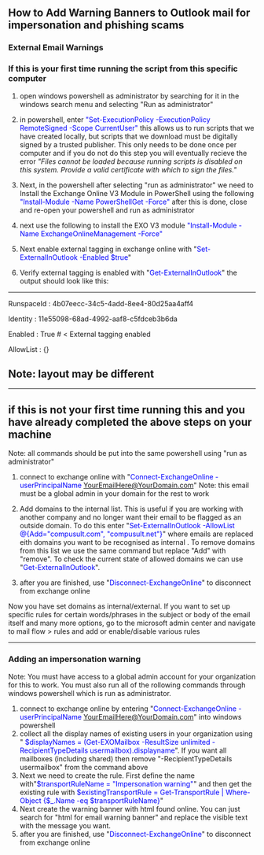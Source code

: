 ## How to Add Warning Banners to Outlook mail for impersonation and phishing scams

### External Email Warnings
### If this is your first time running the script from this specific computer
1. open windows powershell as administrator by searching for it in the windows search menu and selecting "Run as administrator"

2. in powershell, enter <span style="color:blue"> "Set-ExecutionPolicy -ExecutionPolicy RemoteSigned -Scope CurrentUser" </span>this allows us to run scripts that we have created locally, but scripts that we download must be digitally signed by a trusted publisher. This only needs to be done once per computer and if you do not do this step you will eventually recieve the error *"Files cannot be loaded because running scripts is disabled on this system. Provide a valid certificate with which to sign the files."*
3. Next, in the powershell after selecting "run as administrator" we need to Install the Exchange Online V3 Module in PowerShell using the following <span style="color:blue">"Install-Module -Name PowerShellGet -Force"</span> after this is done, close and re-open your powershell and run as administrator
4. next use the following to install the EXO V3 module <span style="color:blue">"Install-Module -Name ExchangeOnlineManagement -Force"</span>
5. Next enable external tagging in exchange online with "<span style="color:blue">Set-ExternalInOutlook -Enabled $true</span>"
6. Verify external tagging is enabled with "<span style="color:blue">Get-ExternalInOutlook</span>" the output should look like this:
---
RunspaceId : 4b07eecc-34c5-4add-8ee4-80d25aa4aff4

Identity   : 11e55098-68ad-4992-aaf8-c5fdceb3b6da

Enabled    : True   # < External tagging enabled

AllowList  : {}


Note: layout may be different 
---
---
## if this is not your first time running this and you have already completed the above steps on your machine
Note: all commands should be put into the same  powershell using "run as administrator"
1. connect to exchange online with "<span style="color:blue">Connect-ExchangeOnline -userPrincipalName YourEmailHere@YourDomain.com</span>" Note: this email must be a global admin in your domain for the rest to work


4. Add domains to the internal list. This is useful if you are working with another company and no longer want their email to be flagged as an outside domain. To do this enter "<span style="color:blue">Set-ExternalInOutlook -AllowList  @{Add="compusult.com", "compusult.net"}</span>" where emails are replaced eith domains you want to be recognised as internal . To remove domains from this list we use the same command but replace "Add" with "remove". To check the current state of allowed domains we can use "<span style="color:blue">Get-ExternalInOutlook</span>". 
5. after you are finished, use "<span style="color:blue">Disconnect-ExchangeOnline</span>" to disconnect from exchange online

Now you have set domains as internal/external. If you want to set up specific rules for certain words/phrases in the subject or body of the email itself and many more options, go to the microsoft admin center and navigate to mail flow > rules and add or enable/disable various rules 

---
### Adding an impersonation warning

Note: You must have access to a global admin account for your organization for this to work. You must also run all of the rollowing commands through windows powershell which is run as administrator.

1. connect to exchange online by entering "<span style="color:blue">Connect-ExchangeOnline -userPrincipalName YourEmailHere@YourDomain.com</span>" into windows powershell
2. collect all the display names of existing users in your organization using "<span style="color:blue">
$displayNames = (Get-EXOMailbox -ResultSize unlimited  -RecipientTypeDetails usermailbox).displayname</span>". If you want all mailboxes (including shared) then remove "-RecipientTypeDetails usermailbox" from the command above
3. Next we need to create the rule. First define the name with"<span style="color:blue">$transportRuleName = "Impersonation warning"</span>" and then get the existing rule with <span style="color:blue">
$existingTransportRule =  Get-TransportRule | Where-Object {$_.Name -eq $transportRuleName}</span>"
4. Next create the warning banner with html found online. You can just search for "html for email warning banner" and replace the visible text with the message you want.
5. after you are finished, use "<span style="color:blue">Disconnect-ExchangeOnline</span>" to disconnect from exchange online
